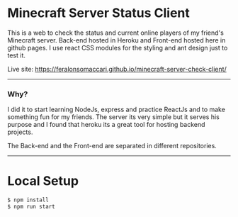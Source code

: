 # Minecraft Server Status Client

This is a web to check the status and current online players of my friend's Minecraft server.
Back-end hosted in Heroku and Front-end hosted here in github pages.
I use react CSS modules for the styling and ant design just to test it.

Live site: https://feralonsomaccari.github.io/minecraft-server-check-client/

------
### Why?
I did it to start learning NodeJs, express and practice ReactJs and to make something fun for my friends. The server its very simple but it serves his purpose and I found that heroku its a great tool for hosting backend projects.

The Back-end and the Front-end are separated in different repositories. 

------
# Local Setup

```sh
$ npm install
$ npm run start
```
